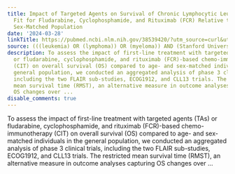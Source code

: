 ```yaml
---
title: Impact of Targeted Agents on Survival of Chronic Lymphocytic Leukemia Patients
  Fit for Fludarabine, Cyclophosphamide, and Rituximab (FCR) Relative to Age- and
  Sex-Matched Population
date: '2024-03-28'
linkTitle: https://pubmed.ncbi.nlm.nih.gov/38539420/?utm_source=curl&utm_medium=rss&utm_campaign=pubmed-2&utm_content=1Rkszs2HVZ2RHP33OibaNFew6VK-LzjJWTD4GwmLlk8B-wCceh&fc=20220923065203&ff=20240329180708&v=2.18.0.post9+e462414
source: (((leukemia) OR (lymphoma)) OR (myeloma)) AND (Stanford University[Affiliation])
description: To assess the impact of first-line treatment with targeted agents (TAs)
  or fludarabine, cyclophosphamide, and rituximab (FCR)-based chemo-immunotherapy
  (CIT) on overall survival (OS) compared to age- and sex-matched individuals in the
  general population, we conducted an aggregated analysis of phase 3 clinical trials,
  including the two FLAIR sub-studies, ECOG1912, and CLL13 trials. The restricted
  mean survival time (RMST), an alternative measure in outcome analyses capturing
  OS changes over ...
disable_comments: true
---
```

To assess the impact of first-line treatment with targeted agents (TAs) or fludarabine, cyclophosphamide, and rituximab (FCR)-based chemo-immunotherapy (CIT) on overall survival (OS) compared to age- and sex-matched individuals in the general population, we conducted an aggregated analysis of phase 3 clinical trials, including the two FLAIR sub-studies, ECOG1912, and CLL13 trials. The restricted mean survival time (RMST), an alternative measure in outcome analyses capturing OS changes over ...
